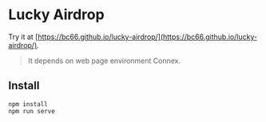 # Lucky Airdrop

Try it at [https://bc66.github.io/lucky-airdrop/](https://bc66.github.io/lucky-airdrop/).

> It depends on web page environment Connex.

## Install

```
npm install
npm run serve
```

